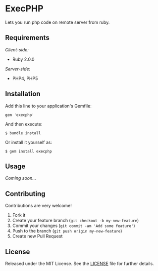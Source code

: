 ExecPHP
=======

Lets you run php code on remote server from ruby.

Requirements
------------

*Client-side:*
* Ruby 2.0.0

*Server-side:*
* PHP4, PHP5

Installation
------------

Add this line to your application's Gemfile:

    gem 'execphp'

And then execute:

    $ bundle install

Or install it yourself as:

    $ gem install execphp

Usage
-----

_Coming soon..._

Contributing
------------

Contributions are very welcome!

1. Fork it
2. Create your feature branch (`git checkout -b my-new-feature`)
3. Commit your changes (`git commit -am 'Add some feature'`)
4. Push to the branch (`git push origin my-new-feature`)
5. Create new Pull Request

License
-------

Released under the MIT License. See the [LICENSE] file for further details.

[LICENSE]: LICENSE.txt
